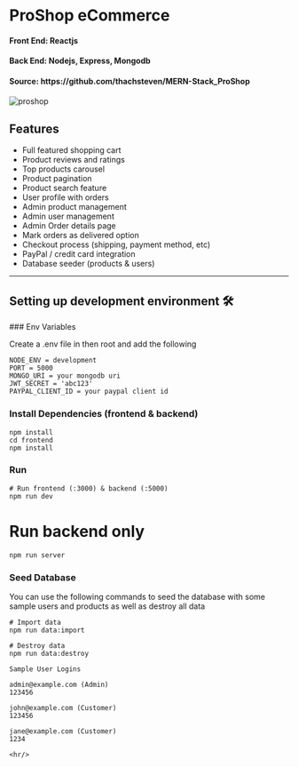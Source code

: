 <h1>ProShop eCommerce</h1>
<h4>Front End: Reactjs</h4>
<h4>Back End: Nodejs, Express, Mongodb</h4>
<h4>Source: https://github.com/thachsteven/MERN-Stack_ProShop</h4>

<img src="./images/proshopreadme.png" alt="proshop" />

## Features

- Full featured shopping cart
- Product reviews and ratings
- Top products carousel
- Product pagination
- Product search feature
- User profile with orders
- Admin product management
- Admin user management
- Admin Order details page
- Mark orders as delivered option
- Checkout process (shipping, payment method, etc)
- PayPal / credit card integration
- Database seeder (products & users)

<hr/>
<h2>Setting up development environment 🛠</h2>
### Env Variables

Create a .env file in then root and add the following

```
NODE_ENV = development
PORT = 5000
MONGO_URI = your mongodb uri
JWT_SECRET = 'abc123'
PAYPAL_CLIENT_ID = your paypal client id

```

### Install Dependencies (frontend & backend)

```
npm install
cd frontend
npm install
```

### Run
```
# Run frontend (:3000) & backend (:5000)
npm run dev
```

# Run backend only
```
npm run server
```

### Seed Database

You can use the following commands to seed the database with some sample users and products as well as destroy all data

```
# Import data
npm run data:import

# Destroy data
npm run data:destroy
```

```
Sample User Logins

admin@example.com (Admin)
123456

john@example.com (Customer)
123456

jane@example.com (Customer)
1234

<hr/>
